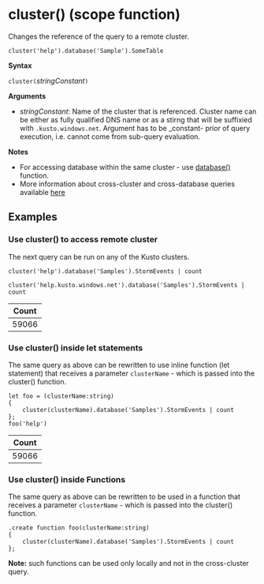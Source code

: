 # cluster() (scope function)

Changes the reference of the query to a remote cluster. 

    cluster('help').database('Sample').SomeTable
 
**Syntax**

`cluster(`*stringConstant*`)`

**Arguments**

* *stringConstant*: Name of the cluster that is referenced. Cluster name can be either 
as fully qualified DNS name or as a stirng that will be suffixied with `.kusto.windows.net`. Argument has to be _constant- prior of query execution, i.e. cannot come from sub-query evaluation.

**Notes**

* For accessing database within the same cluster - use [database()](databasefunction.md) function.
* More information about cross-cluster and cross-database queries available [here](syntax.md)  

## Examples

### Use cluster() to access remote cluster 

The next query can be run on any of the Kusto clusters.

```kusto
cluster('help').database('Samples').StormEvents | count

cluster('help.kusto.windows.net').database('Samples').StormEvents | count  
```

|Count|
|---|
|59066|

### Use cluster() inside let statements 

The same query as above can be rewritten to use inline function (let statement) that 
receives a parameter `clusterName` - which is passed into the cluster() function.

```kusto
let foo = (clusterName:string)
{
    cluster(clusterName).database('Samples').StormEvents | count
};
foo('help')
```

|Count|
|---|
|59066|

### Use cluster() inside Functions 

The same query as above can be rewritten to be used in a function that 
receives a parameter `clusterName` - which is passed into the cluster() function.

```kusto
.create function foo(clusterName:string)
{
    cluster(clusterName).database('Samples').StormEvents | count
};
```

**Note:** such functions can be used only locally and not in the cross-cluster query.


